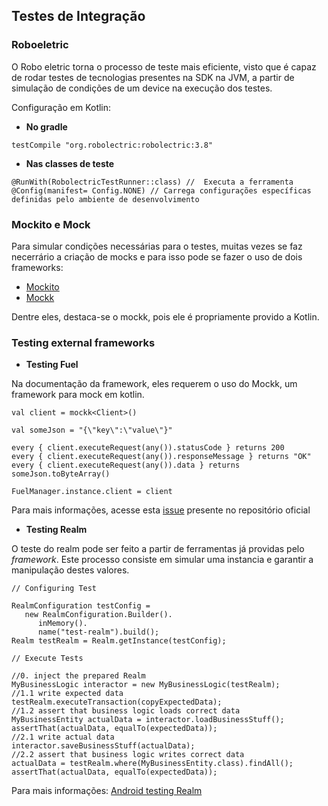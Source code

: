 
## Testes de Integração

### Roboeletric

O Robo eletric torna o processo de teste mais eficiente, visto que é capaz de rodar testes de tecnologias presentes na SDK na JVM, a partir de simulação de condições de um device na execução dos testes.

Configuração em Kotlin:

* **No gradle**

```
testCompile "org.robolectric:robolectric:3.8"
```

* **Nas classes de teste**

```
@RunWith(RobolectricTestRunner::class) //  Executa a ferramenta
@Config(manifest= Config.NONE) // Carrega configurações específicas definidas pelo ambiente de desenvolvimento
```

### Mockito e Mock

Para simular condições necessárias para o testes, muitas vezes se faz necerrário a criação de  mocks e para isso pode se fazer o uso de dois frameworks:

* [Mockito](http://site.mockito.org)
* [Mockk](http://mockk.io)

Dentre eles, destaca-se o mockk, pois ele é propriamente provido a Kotlin.

### Testing external frameworks

* **Testing Fuel**

Na documentação da framework, eles requerem o uso do Mockk, um framework para mock em kotlin. 

```
val client = mockk<Client>()

val someJson = "{\"key\":\"value\"}"

every { client.executeRequest(any()).statusCode } returns 200
every { client.executeRequest(any()).responseMessage } returns "OK"
every { client.executeRequest(any()).data } returns someJson.toByteArray()

FuelManager.instance.client = client
```
Para mais informações, acesse esta [issue](https://github.com/kittinunf/Fuel/issues/186) presente no repositório oficial

* **Testing Realm**

O teste do realm pode ser feito a partir de ferramentas já providas pelo *framework*. Este processo consiste em  simular uma instancia e garantir a manipulação destes valores.

```
// Configuring Test

RealmConfiguration testConfig = 
   new RealmConfiguration.Builder().
      inMemory().
      name("test-realm").build();
Realm testRealm = Realm.getInstance(testConfig);

// Execute Tests

//0. inject the prepared Realm
MyBusinessLogic interactor = new MyBusinessLogic(testRealm);
//1.1 write expected data
testRealm.executeTransaction(copyExpectedData);
//1.2 assert that business logic loads correct data
MyBusinessEntity actualData = interactor.loadBusinessStuff();
assertThat(actualData, equalTo(expectedData));
//2.1 write actual data
interactor.saveBusinessStuff(actualData);
//2.2 assert that business logic writes correct data
actualData = testRealm.where(MyBusinessEntity.class).findAll();
assertThat(actualData, equalTo(expectedData));
```

Para mais informações: [Android testing Realm](https://medium.com/@q2ad/android-testing-realm-2dc1e1c94ee1)

